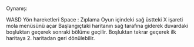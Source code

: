Oynanış:

WASD Yön hareketleri
Space : Zıplama
Oyun içindeki sağ üstteki X işareti mola menüsünü açar
Başlangıçtaki haritanın sağ tarafına giderek duvardaki boşluktan geçerek sonraki bölüme geçilir.
Boşluktan tekrar geçerek ilk haritaya 2. haritadan geri dönülebilir.
